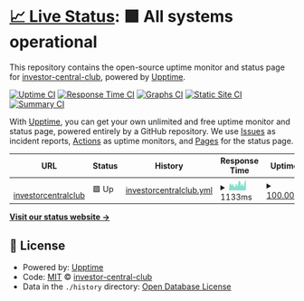 # [📈 Live Status](https://investor-central-club.github.io/icc-status): <!--live status--> **🟩 All systems operational**

This repository contains the open-source uptime monitor and status page for [investor-central-club](https://investor-central-club.github.io/icc-status), powered by [Upptime](https://github.com/upptime/upptime).

[![Uptime CI](https://github.com/investor-central-club/icc-status/workflows/Uptime%20CI/badge.svg)](https://github.com/investor-central-club/icc-status/actions?query=workflow%3A%22Uptime+CI%22)
[![Response Time CI](https://github.com/investor-central-club/icc-status/workflows/Response%20Time%20CI/badge.svg)](https://github.com/investor-central-club/icc-status/actions?query=workflow%3A%22Response+Time+CI%22)
[![Graphs CI](https://github.com/investor-central-club/icc-status/workflows/Graphs%20CI/badge.svg)](https://github.com/investor-central-club/icc-status/actions?query=workflow%3A%22Graphs+CI%22)
[![Static Site CI](https://github.com/investor-central-club/icc-status/workflows/Static%20Site%20CI/badge.svg)](https://github.com/investor-central-club/icc-status/actions?query=workflow%3A%22Static+Site+CI%22)
[![Summary CI](https://github.com/investor-central-club/icc-status/workflows/Summary%20CI/badge.svg)](https://github.com/investor-central-club/icc-status/actions?query=workflow%3A%22Summary+CI%22)

With [Upptime](https://upptime.js.org), you can get your own unlimited and free uptime monitor and status page, powered entirely by a GitHub repository. We use [Issues](https://github.com/investor-central-club/icc-status/issues) as incident reports, [Actions](https://github.com/investor-central-club/icc-status/actions) as uptime monitors, and [Pages](https://investor-central-club.github.io/icc-status) for the status page.

<!--start: status pages-->
<!-- This summary is generated by Upptime (https://github.com/upptime/upptime) -->
<!-- Do not edit this manually, your changes will be overwritten -->
<!-- prettier-ignore -->
| URL | Status | History | Response Time | Uptime |
| --- | ------ | ------- | ------------- | ------ |
| <img alt="" src="https://favicons.githubusercontent.com/www.investorcentralclub.com" height="13"> [investorcentralclub](https://www.investorcentralclub.com) | 🟩 Up | [investorcentralclub.yml](https://github.com/investorcentralclub/icc-status/commits/HEAD/history/investorcentralclub.yml) | <details><summary><img alt="Response time graph" src="./graphs/investorcentralclub/response-time-week.png" height="20"> 1133ms</summary><br><a href="https://investor-central-club.github.io/icc-status/history/investorcentralclub"><img alt="Response time 1133" src="https://img.shields.io/endpoint?url=https%3A%2F%2Fraw.githubusercontent.com%2Finvestorcentralclub%2Ficc-status%2FHEAD%2Fapi%2Finvestorcentralclub%2Fresponse-time.json"></a><br><a href="https://investor-central-club.github.io/icc-status/history/investorcentralclub"><img alt="24-hour response time 1133" src="https://img.shields.io/endpoint?url=https%3A%2F%2Fraw.githubusercontent.com%2Finvestorcentralclub%2Ficc-status%2FHEAD%2Fapi%2Finvestorcentralclub%2Fresponse-time-day.json"></a><br><a href="https://investor-central-club.github.io/icc-status/history/investorcentralclub"><img alt="7-day response time 1133" src="https://img.shields.io/endpoint?url=https%3A%2F%2Fraw.githubusercontent.com%2Finvestorcentralclub%2Ficc-status%2FHEAD%2Fapi%2Finvestorcentralclub%2Fresponse-time-week.json"></a><br><a href="https://investor-central-club.github.io/icc-status/history/investorcentralclub"><img alt="30-day response time 1133" src="https://img.shields.io/endpoint?url=https%3A%2F%2Fraw.githubusercontent.com%2Finvestorcentralclub%2Ficc-status%2FHEAD%2Fapi%2Finvestorcentralclub%2Fresponse-time-month.json"></a><br><a href="https://investor-central-club.github.io/icc-status/history/investorcentralclub"><img alt="1-year response time 1133" src="https://img.shields.io/endpoint?url=https%3A%2F%2Fraw.githubusercontent.com%2Finvestorcentralclub%2Ficc-status%2FHEAD%2Fapi%2Finvestorcentralclub%2Fresponse-time-year.json"></a></details> | <details><summary><a href="https://investor-central-club.github.io/icc-status/history/investorcentralclub">100.00%</a></summary><a href="https://investor-central-club.github.io/icc-status/history/investorcentralclub"><img alt="All-time uptime 100.00%" src="https://img.shields.io/endpoint?url=https%3A%2F%2Fraw.githubusercontent.com%2Finvestorcentralclub%2Ficc-status%2FHEAD%2Fapi%2Finvestorcentralclub%2Fuptime.json"></a><br><a href="https://investor-central-club.github.io/icc-status/history/investorcentralclub"><img alt="24-hour uptime 100.00%" src="https://img.shields.io/endpoint?url=https%3A%2F%2Fraw.githubusercontent.com%2Finvestorcentralclub%2Ficc-status%2FHEAD%2Fapi%2Finvestorcentralclub%2Fuptime-day.json"></a><br><a href="https://investor-central-club.github.io/icc-status/history/investorcentralclub"><img alt="7-day uptime 100.00%" src="https://img.shields.io/endpoint?url=https%3A%2F%2Fraw.githubusercontent.com%2Finvestorcentralclub%2Ficc-status%2FHEAD%2Fapi%2Finvestorcentralclub%2Fuptime-week.json"></a><br><a href="https://investor-central-club.github.io/icc-status/history/investorcentralclub"><img alt="30-day uptime 100.00%" src="https://img.shields.io/endpoint?url=https%3A%2F%2Fraw.githubusercontent.com%2Finvestorcentralclub%2Ficc-status%2FHEAD%2Fapi%2Finvestorcentralclub%2Fuptime-month.json"></a><br><a href="https://investor-central-club.github.io/icc-status/history/investorcentralclub"><img alt="1-year uptime 100.00%" src="https://img.shields.io/endpoint?url=https%3A%2F%2Fraw.githubusercontent.com%2Finvestorcentralclub%2Ficc-status%2FHEAD%2Fapi%2Finvestorcentralclub%2Fuptime-year.json"></a></details>

<!--end: status pages-->

[**Visit our status website →**](https://investor-central-club.github.io/icc-status)

## 📄 License

- Powered by: [Upptime](https://github.com/upptime/upptime)
- Code: [MIT](./LICENSE) © [investor-central-club](https://investor-central-club.github.io/icc-status)
- Data in the `./history` directory: [Open Database License](https://opendatacommons.org/licenses/odbl/1-0/)
